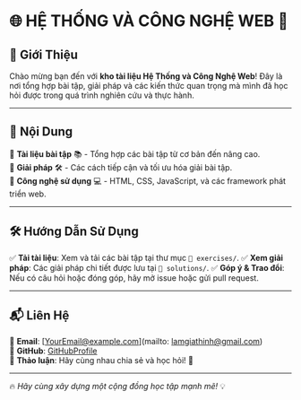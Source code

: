 # 🌐 HỆ THỐNG VÀ CÔNG NGHỆ WEB 🚀

## 📖 Giới Thiệu
Chào mừng bạn đến với **kho tài liệu Hệ Thống và Công Nghệ Web**! Đây là nơi tổng hợp bài tập, giải pháp và các kiến thức quan trọng mà mình đã học hỏi được trong quá trình nghiên cứu và thực hành. 

---
## 📌 Nội Dung
🔹 **Tài liệu bài tập** 📚 - Tổng hợp các bài tập từ cơ bản đến nâng cao.  
🔹 **Giải pháp** 🛠️ - Các cách tiếp cận và tối ưu hóa giải bài tập.  
🔹 **Công nghệ sử dụng** 💻 - HTML, CSS, JavaScript, và các framework phát triển web.

---
## 🛠️ Hướng Dẫn Sử Dụng
✅ **Tải tài liệu**: Xem và tải các bài tập tại thư mục `📂 exercises/`.
✅ **Xem giải pháp**: Các giải pháp chi tiết được lưu tại `📂 solutions/`.
✅ **Góp ý & Trao đổi**: Nếu có câu hỏi hoặc đóng góp, hãy mở issue hoặc gửi pull request.

---
## 📬 Liên Hệ
📧 **Email**: [YourEmail@example.com](mailto: lamgiathinh@gmail.com)  
🐙 **GitHub**: [GitHubProfile](https://github.com/sjsjsmsmsj)  
💬 **Thảo luận**: Hãy cùng nhau chia sẻ và học hỏi! 🚀

---
🔥 *Hãy cùng xây dựng một cộng đồng học tập mạnh mẽ!* 💡

